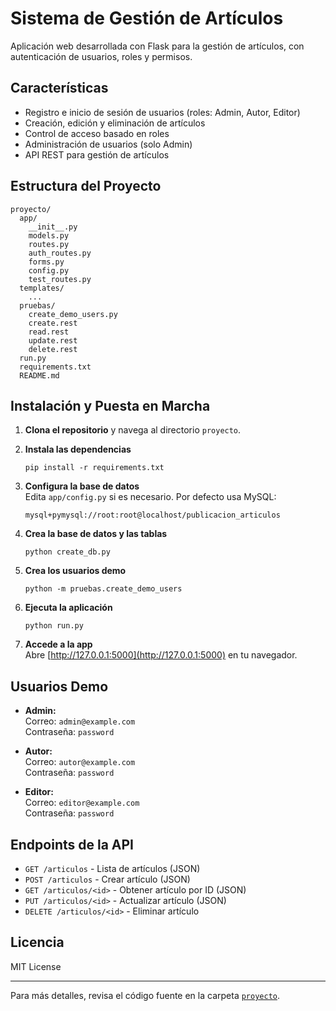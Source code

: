 # Sistema de Gestión de Artículos

Aplicación web desarrollada con Flask para la gestión de artículos, con autenticación de usuarios, roles y permisos.

## Características

- Registro e inicio de sesión de usuarios (roles: Admin, Autor, Editor)
- Creación, edición y eliminación de artículos
- Control de acceso basado en roles
- Administración de usuarios (solo Admin)
- API REST para gestión de artículos

## Estructura del Proyecto

```
proyecto/
  app/
    __init__.py
    models.py
    routes.py
    auth_routes.py
    forms.py
    config.py
    test_routes.py
  templates/
    ...
  pruebas/
    create_demo_users.py
    create.rest
    read.rest
    update.rest
    delete.rest
  run.py
  requirements.txt
  README.md
```

## Instalación y Puesta en Marcha

1. **Clona el repositorio** y navega al directorio `proyecto`.

2. **Instala las dependencias**  
   ```
   pip install -r requirements.txt
   ```

3. **Configura la base de datos**  
   Edita `app/config.py` si es necesario. Por defecto usa MySQL:
   ```
   mysql+pymysql://root:root@localhost/publicacion_articulos
   ```

4. **Crea la base de datos y las tablas**  
   ```
   python create_db.py
   ```

5. **Crea los usuarios demo**  
   ```
   python -m pruebas.create_demo_users
   ```

6. **Ejecuta la aplicación**  
   ```
   python run.py
   ```

7. **Accede a la app**  
   Abre [http://127.0.0.1:5000](http://127.0.0.1:5000) en tu navegador.

## Usuarios Demo

- **Admin:**  
  Correo: `admin@example.com`  
  Contraseña: `password`

- **Autor:**  
  Correo: `autor@example.com`  
  Contraseña: `password`

- **Editor:**  
  Correo: `editor@example.com`  
  Contraseña: `password`

## Endpoints de la API

- `GET /articulos` - Lista de artículos (JSON)
- `POST /articulos` - Crear artículo (JSON)
- `GET /articulos/<id>` - Obtener artículo por ID (JSON)
- `PUT /articulos/<id>` - Actualizar artículo (JSON)
- `DELETE /articulos/<id>` - Eliminar artículo

## Licencia

MIT License

---

Para más detalles, revisa el código fuente en la carpeta [`proyecto`](proyecto).
